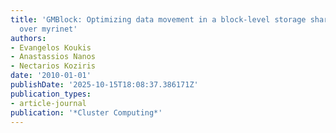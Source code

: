 ```yaml
---
title: 'GMBlock: Optimizing data movement in a block-level storage sharing system
  over myrinet'
authors:
- Evangelos Koukis
- Anastassios Nanos
- Nectarios Koziris
date: '2010-01-01'
publishDate: '2025-10-15T18:08:37.386171Z'
publication_types:
- article-journal
publication: '*Cluster Computing*'
---
```

